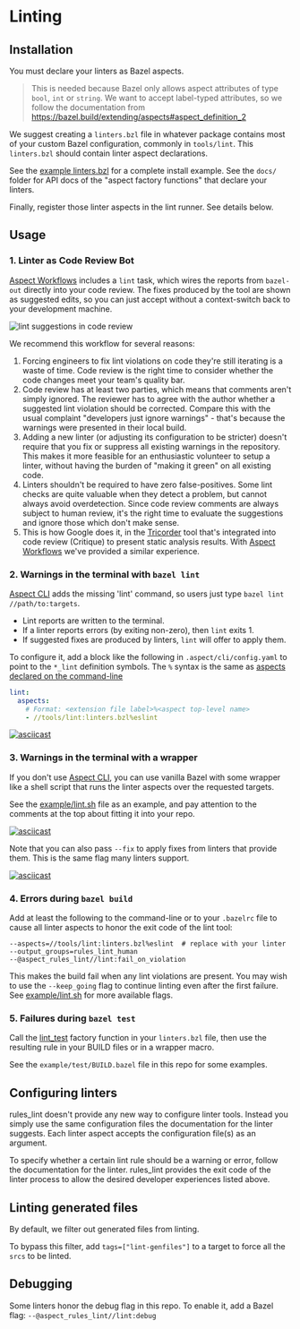 # Linting

## Installation

You must declare your linters as Bazel aspects.

> This is needed because Bazel only allows aspect attributes of type
> `bool`, `int` or `string`.
> We want to accept label-typed attributes, so we follow the documentation from
> https://bazel.build/extending/aspects#aspect_definition_2

We suggest creating a `linters.bzl` file in whatever package contains most of your
custom Bazel configuration, commonly in `tools/lint`.
This `linters.bzl` should contain linter aspect declarations.

See the [example linters.bzl](/example/tools/lint/linters.bzl) for a complete install example.
See the `docs/` folder for API docs of the "aspect factory functions" that declare your linters.

Finally, register those linter aspects in the lint runner. See details below.

## Usage

### 1. Linter as Code Review Bot

[Aspect Workflows] includes a `lint` task, which wires the reports from `bazel-out` directly into your code review.
The fixes produced by the tool are shown as suggested edits, so you can just accept without a context-switch back to your development machine.

![lint suggestions in code review](./lint_workflow.png)

We recommend this workflow for several reasons:

1. Forcing engineers to fix lint violations on code they're still iterating is a waste of time.
   Code review is the right time to consider whether the code changes meet your team's quality bar.
2. Code review has at least two parties, which means that comments aren't simply ignored.
   The reviewer has to agree with the author whether a suggested lint violation should be corrected.
   Compare this with the usual complaint "developers just ignore warnings" - that's because the warnings were presented in their local build.
3. Adding a new linter (or adjusting its configuration to be stricter) doesn't require that you fix or suppress all existing warnings in the repository.
   This makes it more feasible for an enthusiastic volunteer to setup a linter, without having the burden of "making it green" on all existing code.
4. Linters shouldn't be required to have zero false-positives. Some lint checks are quite valuable when they detect a problem, but cannot always avoid overdetection.
   Since code review comments are always subject to human review, it's the right time to evaluate the suggestions and ignore those which don't make sense.
5. This is how Google does it, in the [Tricorder] tool that's integrated into code review (Critique) to present static analysis results.
   With [Aspect Workflows] we've provided a similar experience.

[Tricorder]: https://static.googleusercontent.com/media/research.google.com/en/pubs/archive/43322.pdf

### 2. Warnings in the terminal with `bazel lint`

[Aspect CLI] adds the missing 'lint' command, so users just type `bazel lint //path/to:targets`.

- Lint reports are written to the terminal.
- If a linter reports errors (by exiting non-zero), then `lint` exits 1.
- If suggested fixes are produced by linters, `lint` will offer to apply them.

To configure it, add a block like the following in `.aspect/cli/config.yaml` to point to the `*_lint` definition symbols.
The `%` syntax is the same as [aspects declared on the command-line](https://bazel.build/extending/aspects#invoking_the_aspect_using_the_command_line)

```yaml
lint:
  aspects:
    # Format: <extension file label>%<aspect top-level name>
    - //tools/lint:linters.bzl%eslint
```

[![asciicast](https://asciinema.org/a/xQWU1Wc1JINOubeguDDQbBqcq.svg)](https://asciinema.org/a/xQWU1Wc1JINOubeguDDQbBqcq)

### 3. Warnings in the terminal with a wrapper

If you don't use [Aspect CLI], you can use vanilla Bazel with some wrapper like a shell script that runs the linter aspects over the requested targets.

See the [example/lint.sh](/example/lint.sh) file as an example, and pay attention to the comments at the top about fitting it into your repo.

[![asciicast](https://asciinema.org/a/gUUuQTCGIu85YMl6zz2GJIgD8.svg)](https://asciinema.org/a/gUUuQTCGIu85YMl6zz2GJIgD8)

Note that you can also pass `--fix` to apply fixes from linters that provide them.
This is the same flag many linters support.

[![asciicast](https://asciinema.org/a/r9JKJ8uKgAZTzlUPdDdHlY1CB.svg)](https://asciinema.org/a/r9JKJ8uKgAZTzlUPdDdHlY1CB)

### 4. Errors during `bazel build`

Add at least the following to the command-line or to your `.bazelrc` file to cause all linter aspects to honor the exit code of the lint tool:

```
--aspects=//tools/lint:linters.bzl%eslint  # replace with your linter
--output_groups=rules_lint_human
--@aspect_rules_lint//lint:fail_on_violation
```

This makes the build fail when any lint violations are present.
You may wish to use the `--keep_going` flag to continue linting even after the first failure. See [example/lint.sh](/example/lint.sh) for more available flags.

### 5. Failures during `bazel test`

Call the [lint_test](./lint_test.md) factory function in your `linters.bzl` file, then use the resulting rule in your BUILD files or in a wrapper macro.

See the `example/test/BUILD.bazel` file in this repo for some examples.

## Configuring linters

rules_lint doesn't provide any new way to configure linter tools.
Instead you simply use the same configuration files the documentation for the linter suggests.
Each linter aspect accepts the configuration file(s) as an argument.

To specify whether a certain lint rule should be a warning or error, follow the documentation for the linter.
rules_lint provides the exit code of the linter process to allow the desired developer experiences listed above.

## Linting generated files

By default, we filter out generated files from linting.

To bypass this filter, add `tags=["lint-genfiles"]` to a target to force all the `srcs` to be linted.

## Debugging

Some linters honor the debug flag in this repo. To enable it, add a Bazel flag:
`--@aspect_rules_lint//lint:debug`

[Aspect Workflows]: https://docs.aspect.build/workflows
[Aspect CLI]: https://docs.aspect.build/cli
